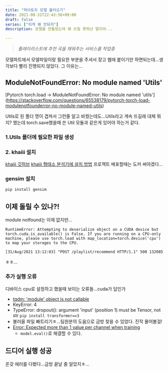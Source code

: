 ```yaml
---
title: "파이토치 모델 불러오기"
date: 2021-08-31T22:43:56+09:00
draft: false
series: ["이게 왜 안되지"]
description: 모델을 만들었는데 왜 쓰질 못하냔 말이야...

---
```


> _플레이리스트에 추천 곡을 채워주는 서비스를 작업중_

모델파트에서 모델파일이랑 필요한 부분을 주셔서 장고 웹에 붙이기만 하면되는데...생각보다 빨리 진행되지 않았다. 그 이유는...

## ModuleNotFoundError: No module named 'Utils'
[Pytorch torch.load -> ModuleNotFoundError: No module named 'utils']
(https://stackoverflow.com/questions/65538179/pytorch-torch-load-modulenotfounderror-no-module-named-utils)

Utils로 된 폴더 명이 겹쳐서 그런줄 알고 바꿨는데도...Utils라고 계속 뜨길래 대체 뭐지? 했는데 
torch.save했을때 쓴 Util 모듈과 같은게 있어야 하는거 같다. 

### 1.Utils 폴더에 필요한 파일 생성
### 2. khaiii 설치
[khaiii 깃허브](https://github.com/kakao/khaiii/wiki)
[khaiii 형태소 분석기에 설치 방법](https://pushnewsdev.github.io/2020/07/31/khaiii-install.html)
프로젝트 배포할때는 도커 써야겠다...

### gensim 설치
`pip install gensim`

## 이제 돌릴 수 있나?!
module notfound는 이제 없지만...
```
RuntimeError: Attempting to deserialize object on a CUDA device but torch.cuda.is_available() is False. If you are running on a CPU-only machine, please use torch.load with map_location=torch.device('cpu') to map your storages to the CPU.

[31/Aug/2021 13:12:03] "POST /playlist/recommend HTTP/1.1" 500 132085
```
ㅎㅎ...
### 추가 실행 오류
디바이스 cpu로 설정하고 했을때 보이는 오류들...cuda가 답인가
- [tqdm: 'module' object is not callable](https://stackoverflow.com/questions/39323182/tqdm-module-object-is-not-callable)
- KeyError: 4
- TypeError: dropout(): argument 'input' (position 1) must be Tensor, not str
	`pip install transformer==3`
- 불러올 파일 빠트리기ㅎ...팀원분의 도움으로 금방 찾을 수 있었다. 진작 물어볼걸!
- [Error: Expected more than 1 value per channel when training](https://discuss.pytorch.org/t/error-expected-more-than-1-value-per-channel-when-training/26274)
	- `model.eval()`로 해결할 수 있다. 
## 드디어 실행 성공
온갖 에러를 다봤다...금방 끝날 줄 알았지ㅎ...